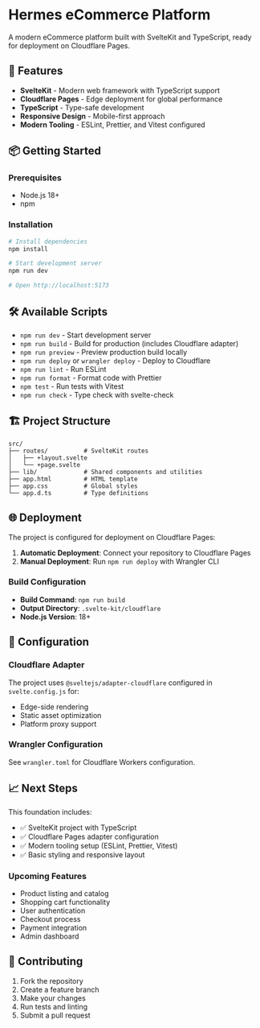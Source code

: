 # Hermes eCommerce Platform

A modern eCommerce platform built with SvelteKit and TypeScript, ready for
deployment on Cloudflare Pages.

## 🚀 Features

- **SvelteKit** - Modern web framework with TypeScript support
- **Cloudflare Pages** - Edge deployment for global performance
- **TypeScript** - Type-safe development
- **Responsive Design** - Mobile-first approach
- **Modern Tooling** - ESLint, Prettier, and Vitest configured

## 📦 Getting Started

### Prerequisites

- Node.js 18+
- npm

### Installation

```bash
# Install dependencies
npm install

# Start development server
npm run dev

# Open http://localhost:5173
```

## 🛠️ Available Scripts

- `npm run dev` - Start development server
- `npm run build` - Build for production (includes Cloudflare adapter)
- `npm run preview` - Preview production build locally
- `npm run deploy` or `wrangler deploy` - Deploy to Cloudflare
- `npm run lint` - Run ESLint
- `npm run format` - Format code with Prettier
- `npm test` - Run tests with Vitest
- `npm run check` - Type check with svelte-check

## 🏗️ Project Structure

```
src/
├── routes/          # SvelteKit routes
│   ├── +layout.svelte
│   └── +page.svelte
├── lib/             # Shared components and utilities
├── app.html         # HTML template
├── app.css          # Global styles
└── app.d.ts         # Type definitions
```

## 🌐 Deployment

The project is configured for deployment on Cloudflare Pages:

1. **Automatic Deployment**: Connect your repository to Cloudflare Pages
2. **Manual Deployment**: Run `npm run deploy` with Wrangler CLI

### Build Configuration

- **Build Command**: `npm run build`
- **Output Directory**: `.svelte-kit/cloudflare`
- **Node.js Version**: 18+

## 🔧 Configuration

### Cloudflare Adapter

The project uses `@sveltejs/adapter-cloudflare` configured in `svelte.config.js`
for:

- Edge-side rendering
- Static asset optimization
- Platform proxy support

### Wrangler Configuration

See `wrangler.toml` for Cloudflare Workers configuration.

## 📈 Next Steps

This foundation includes:

- ✅ SvelteKit project with TypeScript
- ✅ Cloudflare Pages adapter configuration
- ✅ Modern tooling setup (ESLint, Prettier, Vitest)
- ✅ Basic styling and responsive layout

### Upcoming Features

- Product listing and catalog
- Shopping cart functionality
- User authentication
- Checkout process
- Payment integration
- Admin dashboard

## 🤝 Contributing

1. Fork the repository
2. Create a feature branch
3. Make your changes
4. Run tests and linting
5. Submit a pull request
